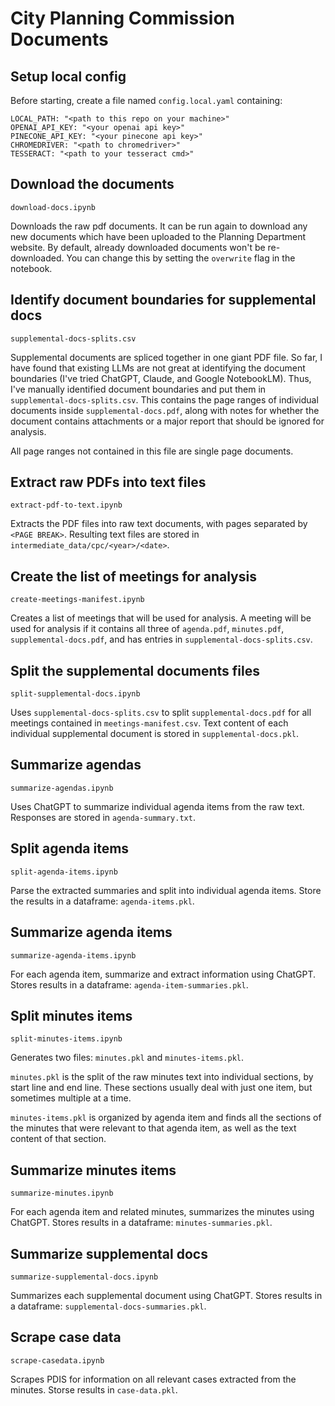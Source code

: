 # City Planning Commission Documents

## Setup local config

Before starting, create a file named `config.local.yaml` containing:

```
LOCAL_PATH: "<path to this repo on your machine>"
OPENAI_API_KEY: "<your openai api key>"
PINECONE_API_KEY: "<your pinecone api key>"
CHROMEDRIVER: "<path to chromedriver>"
TESSERACT: "<path to your tesseract cmd>"
```

## Download the documents

`download-docs.ipynb`

Downloads the raw pdf documents. It can be run again to download any new documents which have been uploaded to the Planning Department website. By default, already downloaded documents won't be re-downloaded. You can change this by setting the `overwrite` flag in the notebook.

## Identify document boundaries for supplemental docs

`supplemental-docs-splits.csv`

Supplemental documents are spliced together in one giant PDF file. So far, I have found that existing LLMs are not great at identifying the document boundaries (I've tried ChatGPT, Claude, and Google NotebookLM). Thus, I've manually identified document boundaries and put them in `supplemental-docs-splits.csv`. This contains the page ranges of individual documents inside `supplemental-docs.pdf`, along with notes for whether the document contains attachments or a major report that should be ignored for analysis.

All page ranges not contained in this file are single page documents.

## Extract raw PDFs into text files

`extract-pdf-to-text.ipynb`

Extracts the PDF files into raw text documents, with pages separated by `<PAGE BREAK>`. Resulting text files are stored in `intermediate_data/cpc/<year>/<date>`.

## Create the list of meetings for analysis

`create-meetings-manifest.ipynb`

Creates a list of meetings that will be used for analysis. A meeting will be used for analysis if it contains all three of `agenda.pdf`, `minutes.pdf`, `supplemental-docs.pdf`, and has entries in `supplemental-docs-splits.csv`.

## Split the supplemental documents files

`split-supplemental-docs.ipynb`

Uses `supplemental-docs-splits.csv` to split `supplemental-docs.pdf` for all meetings contained in `meetings-manifest.csv`. Text content of each individual supplemental document is stored in `supplemental-docs.pkl`.

## Summarize agendas

`summarize-agendas.ipynb`

Uses ChatGPT to summarize individual agenda items from the raw text. Responses are stored in `agenda-summary.txt`.

## Split agenda items

`split-agenda-items.ipynb`

Parse the extracted summaries and split into individual agenda items. Store the results in a dataframe: `agenda-items.pkl`.

## Summarize agenda items

`summarize-agenda-items.ipynb`

For each agenda item, summarize and extract information using ChatGPT. Stores results in a dataframe: `agenda-item-summaries.pkl`.

## Split minutes items

`split-minutes-items.ipynb`

Generates two files: `minutes.pkl` and `minutes-items.pkl`.

`minutes.pkl` is the split of the raw minutes text into individual sections, by start line and end line. These sections usually deal with just one item, but sometimes multiple at a time.

`minutes-items.pkl` is organized by agenda item and finds all the sections of the minutes that were relevant to that agenda item, as well as the text content of that section.

## Summarize minutes items

`summarize-minutes.ipynb`

For each agenda item and related minutes, summarizes the minutes using ChatGPT. Stores results in a dataframe: `minutes-summaries.pkl`.

## Summarize supplemental docs

`summarize-supplemental-docs.ipynb`

Summarizes each supplemental document using ChatGPT. Stores results in a dataframe: `supplemental-docs-summaries.pkl`.

## Scrape case data

`scrape-casedata.ipynb`

Scrapes PDIS for information on all relevant cases extracted from the minutes. Storse results in `case-data.pkl`.

